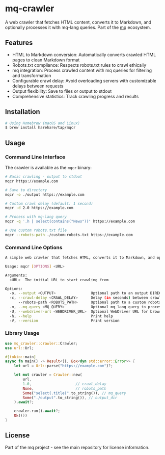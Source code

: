 # mq-crawler

A web crawler that fetches HTML content, converts it to Markdown, and optionally processes it with mq-lang queries. Part of the [mq](https://mqlang.org) ecosystem.

## Features

- HTML to Markdown conversion: Automatically converts crawled HTML pages to clean Markdown format
- Robots.txt compliance: Respects robots.txt rules to crawl ethically
- mq integration: Process crawled content with mq queries for filtering and transformation
- Configurable crawl delay: Avoid overloading servers with customizable delays between requests
- Output flexibility: Save to files or output to stdout
- Comprehensive statistics: Track crawling progress and results

## Installation

```sh
# Using Homebrew (macOS and Linux)
$ brew install harehare/tap/mqcr
```

## Usage

### Command Line Interface

The crawler is available as the `mqcr` binary:

```bash
# Basic crawling - output to stdout
mqcr https://example.com

# Save to directory
mqcr -o ./output https://example.com

# Custom crawl delay (default: 1 second)
mqcr -d 2.0 https://example.com

# Process with mq-lang query
mqcr -q '.h | select(contains("News"))' https://example.com

# Use custom robots.txt file
mqcr --robots-path ./custom-robots.txt https://example.com
```

### Command Line Options

```sh
A simple web crawler that fetches HTML, converts it to Markdown, and optionally processes it with an mq_lang script

Usage: mqcr [OPTIONS] <URL>

Arguments:
  <URL>  The initial URL to start crawling from

Options:
  -o, --output <OUTPUT>                Optional path to an output DIRECTORY where markdown files will be saved. If not provided, output is printed to stdout
  -c, --crawl-delay <CRAWL_DELAY>      Delay (in seconds) between crawl requests to avoid overloading servers [default: 1]
      --robots-path <ROBOTS_PATH>      Optional path to a custom robots.txt file. If not provided, robots.txt will be fetched from the site
  -m, --mq-query <MQ_QUERY>            Optional mq_lang query to process the crawled Markdown content
  -U, --webdriver-url <WEBDRIVER_URL>  Optional WebDriver URL for browser-based crawling (e.g., http://localhost:4444)
  -h, --help                           Print help
  -V, --version                        Print version
```

### Library Usage

```rust
use mq_crawler::crawler::Crawler;
use url::Url;

#[tokio::main]
async fn main() -> Result<(), Box<dyn std::error::Error>> {
    let url = Url::parse("https://example.com")?;

    let mut crawler = Crawler::new(
        url,
        1.0,                    // crawl_delay
        None,                   // robots_path
        Some("select(.title)".to_string()), // mq_query
        Some("./output".to_string()), // output_dir
    ).await?;

    crawler.run().await?;
    Ok(())
}
```

## License

Part of the mq project - see the main repository for license information.
